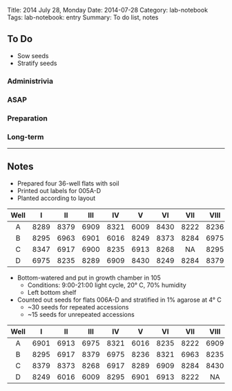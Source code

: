 Title: 2014 July 28, Monday
Date: 2014-07-28
Category: lab-notebook
Tags: lab-notebook: entry
Summary: To do list, notes

## To Do ##

- Sow seeds
- Stratify seeds

### Administrivia ###

### ASAP ###

### Preparation ###

### Long-term ###


***

## Notes ##

- Prepared four 36-well flats with soil
- Printed out labels for 005A-D
- Planted according to layout

Well |I    |II   |III  |IV   |V    |VI   |VII  |VIII |IX  
:---:|:---:|:---:|:---:|:---:|:---:|:---:|:---:|:---:|:---:
A    | 8289| 8379| 6909| 8321| 6009| 8430| 8222| 8236|   NA
B    | 8295| 6963| 6901| 6016| 8249| 8373| 8284| 6975| 8342
C    | 8347| 6917| 6900| 8235| 6913| 8268|   NA| 8295| 8236
D    | 6975| 8235| 8289| 6909| 8430| 8249| 8284| 8379| 6009

- Bottom-watered and put in growth chamber in 105
    - Conditions: 9:00-21:00 light cycle, 20&deg; C, 70% humidity
    - Left bottom shelf
- Counted out seeds for flats 006A-D and stratified in 1% agarose at 4&deg; C
    - ~30 seeds for repeated accessions
    - ~15 seeds for unrepeated accessions

Well |I    |II   |III  |IV   |V    |VI   |VII  |VIII |IX  
:---:|:---:|:---:|:---:|:---:|:---:|:---:|:---:|:---:|:---:
A    | 6901| 6913| 6975| 8321| 6016| 8235| 8222| 6909| 6900
B    | 8295| 6917| 8379| 6975| 8236| 8321| 6963| 8235| 8342
C    | 8379| 8373| 8268| 6917| 8289| 6909| 8284| 8430| 6900
D    | 8249| 6016| 6009| 8295| 6901| 6913| 8222|   NA| 8347


